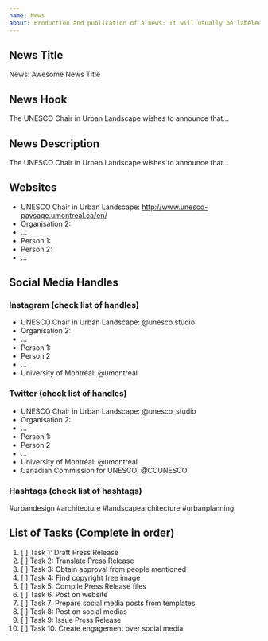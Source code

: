 ```yaml
---
name: News
about: Production and publication of a news. It will usually be labeled as communication.
---
```


<!-- Issue title should mirror the News Title. -->

## News Title

News: Awesome News Title

## News Hook

The UNESCO Chair in Urban Landscape wishes to announce that...

## News Description

The UNESCO Chair in Urban Landscape wishes to announce that...

## Websites
* UNESCO Chair in Urban Landscape: http://www.unesco-paysage.umontreal.ca/en/
* Organisation 2:
* ...
* Person 1:
* Person 2:
* ... 

## Social Media Handles
### Instagram (check list of handles)
* UNESCO Chair in Urban Landscape: @unesco.studio
* Organisation 2:
* ...
* Person 1:
* Person 2
* ...
* University of Montréal: @umontreal 

### Twitter (check list of handles)
* UNESCO Chair in Urban Landscape: @unesco_studio
* Organisation 2:
* ...
* Person 1:
* Person 2
* ...
* University of Montréal: @umontreal
* Canadian Commission for UNESCO: @CCUNESCO 

### Hashtags (check list of hashtags)
#urbandesign #architecture #landscapearchitecture #urbanplanning

## List of Tasks (Complete in order)

1. [ ] Task 1: Draft Press Release
2. [ ] Task 2: Translate Press Release
3. [ ] Task 3: Obtain approval from people mentioned
4. [ ] Task 4: Find copyright free image
5. [ ] Task 5: Compile Press Release files
6. [ ] Task 6. Post on website
7. [ ] Task 7: Prepare social media posts from templates
8. [ ] Task 8: Post on social medias
9. [ ] Task 9: Issue Press Release
10. [ ] Task 10: Create engagement over social media
